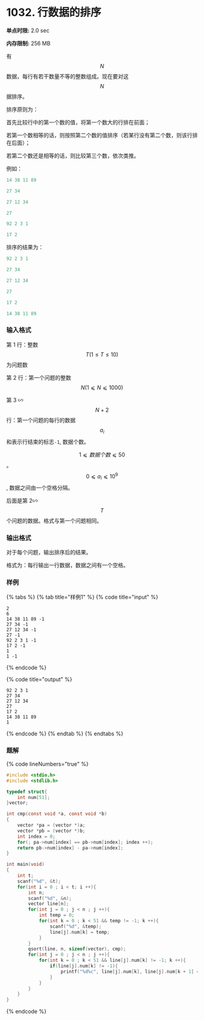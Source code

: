 # 1032. 行数据的排序

**单点时限:** 2.0 sec

**内存限制:** 256 MB

有$$N$$ 数据，每行有若干数量不等的整数组成。现在要对这 $$N$$ 据排序。

排序原则为：

首先比较行中的第一个数的值，将第一个数大的行排在前面；

若第一个数相等的话，则按照第二个数的值排序（若某行没有第二个数，则该行排在后面）；

若第二个数还是相等的话，则比较第三个数，依次类推。

例如：

```c
14 38 11 89

27 34

27 12 34

27

92 2 3 1

17 2
```

排序的结果为：

```c
92 2 3 1

27 34

27 12 34

27

17 2

14 38 11 89
```

### 输入格式

第 1 行：整数 $$T (1≤T≤10)$$ 为问题数

第 2 行：第一个问题的整数 $$N(1⩽N⩽1000)$$

第 3 ∽ $$N+2$$ 行：第一个问题的每行的数据 $$a_i$$ 和表示行结束的标志`-1`, 数据个数。

$$1⩽数据个数⩽50$$。$$0⩽a_i⩽10^9$$, 数据之间由一个空格分隔。

后面是第 2∽$$T$$个问题的数据。格式与第一个问题相同。

### 输出格式

对于每个问题，输出排序后的结果。

格式为：每行输出一行数据，数据之间有一个空格。

### 样例

{% tabs %}
{% tab title="样例1" %}
{% code title="input" %}
```
2
6
14 38 11 89 -1
27 34 -1
27 12 34 -1
27 -1
92 2 3 1 -1
17 2 -1
1
1 -1
```
{% endcode %}

{% code title="output" %}
```
92 2 3 1
27 34
27 12 34
27
17 2
14 38 11 89
1
```
{% endcode %}
{% endtab %}
{% endtabs %}

### 题解

{% code lineNumbers="true" %}
```c
#include <stdio.h>
#include <stdlib.h>

typedef struct{
	int num[51];
}vector;

int cmp(const void *a, const void *b)
{
	vector *pa = (vector *)a;
	vector *pb = (vector *)b;
	int index = 0;
	for(; pa->num[index] == pb->num[index]; index ++);
	return pb->num[index] - pa->num[index]; 
}

int main(void)
{
	int t;
	scanf("%d", &t);
	for(int i = 0 ; i < t; i ++){
		int n;
		scanf("%d", &n);
		vector line[n];
		for(int j = 0 ; j < n ; j ++){
			int temp = 0;
			for(int k = 0 ; k < 51 && temp != -1; k ++){
				scanf("%d", &temp);
				line[j].num[k] = temp;
			}
		}
		qsort(line, n, sizeof(vector), cmp);
		for(int j = 0 ; j < n ; j ++){
			for(int k = 0 ; k < 51 && line[j].num[k] != -1; k ++){
				if(line[j].num[k] != -1){
					printf("%d%c", line[j].num[k], line[j].num[k + 1] == -1 ? '\n' : ' ');
				}
			}
		}
	}
}
```
{% endcode %}

